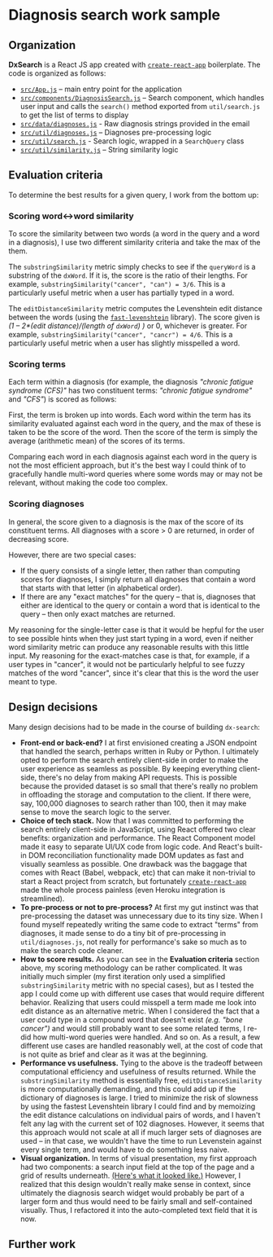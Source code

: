 # Diagnosis search work sample

## Organization

**DxSearch** is a React JS app created with [`create-react-app`](https://github.com/facebookincubator/create-react-app) boilerplate. The code is organized as follows:

- [`src/App.js`](https://github.com/AlexNisnevich/dx-search/blob/master/src/App.js) – main entry point for the application
- [`src/components/DiagnosisSearch.js`](https://github.com/AlexNisnevich/dx-search/blob/master/src/components/DiagnosisSearch.js) – Search component, which handles user input and calls the `search()` method exported from `util/search.js` to get the list of terms to display
- [`src/data/diagnoses.js`](https://github.com/AlexNisnevich/dx-search/blob/master/data/diagnoses.js) - Raw diagnosis strings provided in the email
- [`src/util/diagnoses.js`](https://github.com/AlexNisnevich/dx-search/blob/master/util/diagnoses.js) – Diagnoses pre-processing logic
- [`src/util/search.js`](https://github.com/AlexNisnevich/dx-search/blob/master/util/search.js) - Search logic, wrapped in a `SearchQuery` class
- [`src/util/similarity.js`](https://github.com/AlexNisnevich/dx-search/blob/master/util/similarity.js) – String similarity logic

## Evaluation criteria

To determine the best results for a given query, I work from the bottom up:

### Scoring word<->word similarity

To score the similarity between two words (a word in the query and a word in a diagnosis), I use two different similarity criteria and take the max of the them.

The `substringSimilarity` metric simply checks to see if the `queryWord` is a substring of the `dxWord`. If it is, the score is the ratio of their lengths. For example, `substringSimilarity("cancer", "can") = 3/6`. This is a particularly useful metric when a user has partially typed in a word.

The `editDistanceSimilarity` metric computes the Levenshtein edit distance between the words (using the [`fast-levenshtein`](https://github.com/hiddentao/fast-levenshtein) library). The score given is _(1 – 2*(edit distance)/(length of `dxWord`) )_ or 0, whichever is greater. For example, `substringSimilarity("cancer", "cancr") = 4/6`. This is a particularly useful metric when a user has slightly misspelled a word.

### Scoring terms

Each term within a diagnosis (for example, the diagnosis _"chronic fatigue syndrome (CFS)"_ has two constituent terms: _"chronic fatigue syndrome"_ and _"CFS"_) is scored as follows:

First, the term is broken up into words. Each word within the term has its similarity evaluated against each word in the query, and the max of these is taken to be the score of the word. Then the score of the term is simply the average (arithmetic mean) of the scores of its terms.

Comparing each word in each diagnosis against each word in the query is not the most efficient approach, but it's the best way I could think of to gracefully handle multi-word queries where some words may or may not be relevant, without making the code too complex.

### Scoring diagnoses

In general, the score given to a diagnosis is the max of the score of its constituent terms. All diagnoses with a score > 0 are returned, in order of decreasing score.

However, there are two special cases:
- If the query consists of a single letter, then rather than computing scores for diagnoses, I simply return all diagnoses that contain a word that starts with that letter (in alphabetical order).
- If there are any "exact matches" for the query – that is, diagnoses that either are identical to the query or contain a word that is identical to the query – then only exact matches are returned.

My reasoning for the single-letter case is that it would be hepful for the user to see possible hints when they just start typing in a word, even if neither word similarity metric can produce any reasonable results with this little input. My reasoning for the exact-matches case is that, for example, if a user types in "cancer", it would not be particularly helpful to see fuzzy matches of the word "cancer", since it's clear that this is the word the user meant to type.

## Design decisions

Many design decisions had to be made in the course of building `dx-search`:

- **Front-end or back-end?** I at first envisioned creating a JSON endpoint that handled the search, perhaps written in Ruby or Python. I ultimately opted to perform the search entirely client-side in order to make the user experience as seamless as possible. By keeping everything client-side, there's no delay from making API requests. This is possible because the provided dataset is so small that there's really no problem in offloading the storage and computation to the client. If there were, say, 100,000 diagnoses to search rather than 100, then it may make sense to move the search logic to the server.
- **Choice of tech stack.** Now that I was committed to performing the search entirely client-side in JavaScript, using React offered two clear benefits: organization and performance. The React Component model made it easy to separate UI/UX code from logic code. And React's built-in DOM reconciliation functionality made DOM updates as fast and visually seamless as possible. One drawback was the baggage that comes with React (Babel, webpack, etc) that can make it non-trivial to start a React project from scratch, but fortunately [`create-react-app`](https://github.com/facebookincubator/create-react-app) made the whole process painless (even Heroku integration is streamlined).
- **To pre-process or not to pre-process?** At first my gut instinct was that pre-processing the dataset was unnecessary due to its tiny size. When I found myself repeatedly writing the same code to extract "terms" from diagnoses, it made sense to do a tiny bit of pre-processing in `util/diagnoses.js`, not really for performance's sake so much as to make the search code cleaner.
- **How to score results.** As you can see in the **Evaluation criteria** section above, my scoring methodology can be rather complicated. It was initially much simpler (my first iteration only used a simplified `substringSimilarity` metric with no special cases), but as I tested the app I could come up with different use cases that would require different behavior. Realizing that users could misspell a term made me look into edit distance as an alternative metric. When I considered the fact that a user could type in a compound word that doesn't exist _(e.g. "bone cancer")_ and would still probably want to see some related terms, I re-did how multi-word queries were handled. And so on. As a result, a few different use cases are handled reasonably well, at the cost of code that is not quite as brief and clear as it was at the beginning.
- **Performance vs usefulness.** Tying to the above is the tradeoff between computational efficiency and usefulness of results returned. While the `substringSimilarity` method is essentially free, `editDistanceSimilarity` is more computationally demanding, and this could add up if the dictionary of diagnoses is large. I tried to minimize the risk of slowness by using the fastest Levenshtein library I could find and by memoizing the edit distance calculations on individual pairs of words, and I haven't felt any lag with the current set of 102 diagnoses. However, it seems that this approach would not scale at all if much larger sets of diagnoses are used – in that case, we wouldn't have the time to run Levenstein against every single term, and would have to do something less naive. 
- **Visual organization.** In terms of visual presentation, my first approach had two components: a search input field at the top of the page and a grid of results underneath. [(Here's what it looked like.)](https://i.imgur.com/TEz98vq.png) However, I realized that this design wouldn't really make sense in context, since ultimately the diagnosis search widget would probably be part of a larger form and thus would need to be fairly small and self-contained visually. Thus, I refactored it into the auto-completed text field that it is now.

## Further work

